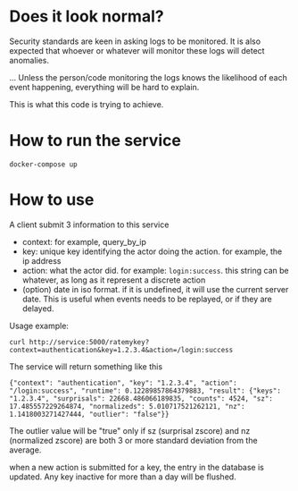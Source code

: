 # Does it look normal?

Security standards are keen in asking logs to be monitored. It is also expected that whoever or whatever will monitor these logs will detect anomalies.

... Unless the person/code monitoring the logs knows the likelihood of each event happening, everything will be hard to explain.

This is what this code is trying to achieve.

# How to run the service
`docker-compose up`

# How to use

A client submit 3 information to this service
* context: for example, query_by_ip
* key: unique key identifying the actor doing the action. for example, the ip address
* action: what the actor did. for example: `login:success`. this string can be whatever, as long as it represent a discrete action
* (option) date in iso format. if it is undefined, it will use the current server date. This is useful when events needs to be replayed, or if they are delayed.

Usage example:
```
curl http://service:5000/ratemykey?context=authentication&key=1.2.3.4&action=/login:success
```
The service will return something like this
```
{"context": "authentication", "key": "1.2.3.4", "action": "/login:success", "runtime": 0.12289857864379883, "result": {"keys": "1.2.3.4", "surprisals": 22668.486066189835, "counts": 4524, "sz": 17.485557229264874, "normalizeds": 5.010717521262121, "nz": 1.1418003271427444, "outlier": "false"}}
```
The outlier value will be "true" only if sz (surprisal zscore) and nz (normalized zscore) are both 3 or more standard deviation from the average.

when a new action is submitted for a key, the entry in the database is updated. Any key inactive for more than a day will be flushed.



